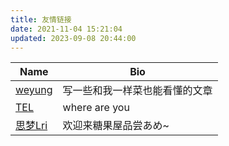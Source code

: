 ```yaml
---
title: 友情链接
date: 2021-11-04 15:21:04
updated: 2023-09-08 20:44:00
---
```


| Name | Bio |
| - | - |
| [weyung](https://blog.weyung.cc/) | 写一些和我一样菜也能看懂的文章 |
| [TEL](https://l1nyz-tel.cc/) | where are you |
| [思梦Lri](https://www.dreaminglri.cn/) | 欢迎来糖果屋品尝あめ~ |
